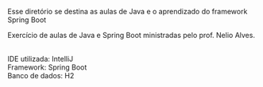 Esse diretório se destina as aulas de Java e o aprendizado do framework Spring Boot

Exercício de aulas de Java e Spring Boot ministradas pelo prof. Nelio Alves.

<br> IDE utilizada: IntelliJ
<br> Framework: Spring Boot
<br> Banco de dados: H2


